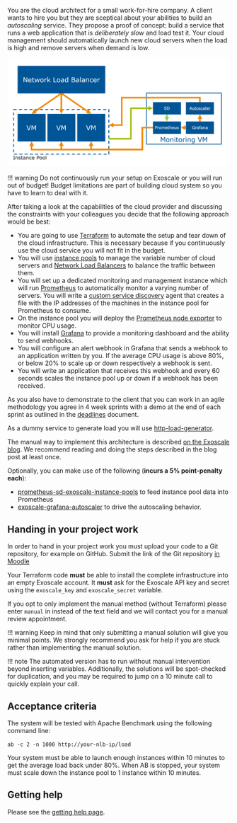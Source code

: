 You are the cloud architect for a small work-for-hire company. A client wants to hire you but they are sceptical about your abilities to build an *autoscaling* service. They propose a proof of concept: build a service that runs a web application that is *deliberately slow* and load test it. Your cloud management should automatically launch new cloud servers when the load is high and remove servers when demand is low.

![](projectwork.png)

!!! warning
    Do not continuously run your setup on Exoscale or you will run out of budget! Budget limitations are part of building cloud system so you have to learn to deal with it.

After taking a look at the capabilities of the cloud provider and discussing the constraints with your colleagues you decide that the following approach would be best:

- You are going to use [Terraform](https://terraform.io) to automate the setup and tear down of the cloud infrastructure. This is necessary because if you continuously use the cloud service you will not fit in the budget.
- You will use [instance pools](https://community.exoscale.com/documentation/compute/instance-pools/) to manage the variable number of cloud servers and [Network Load Balancers](https://www.exoscale.com/syslog/network-load-balancer-release/) to balance the traffic between them.
- You will set up a dedicated monitoring and management instance which will run [Prometheus](https://prometheus.io/) to automatically monitor a varying number of servers. You will write a
  [custom service discovery](https://prometheus.io/blog/2015/06/01/advanced-service-discovery/#custom-service-discovery) agent that creates a file with the IP addresses of the machines in the instance pool for Prometheus to consume.
- On the instance pool you will deploy the [Prometheus node exporter](https://github.com/prometheus/node_exporter) to monitor CPU usage.
- You will install [Grafana](https://grafana.com/) to provide a monitoring dashboard and the ability to send webhooks.
- You will configure an alert webhook in Grafana that sends a webhook to an application written by you. If the average CPU usage is above 80%, or below 20% to scale up or down respectively a webhook is sent.
- You will write an application that receives this webhook and every 60 seconds scales the instance pool up or down if a webhook has been received.

As you also have to demonstrate to the client that you can work in an agile methodology you agree in 4 week sprints with a demo at the end of each sprint as outlined in the [deadlines](/deadlines) document.
 
As a dummy service to generate load you will use [http-load-generator](https://github.com/FH-Cloud-Computing/http-load-generator).

The manual way to implement this architecture is described [on the Exoscale blog](https://www.exoscale.com/syslog/autoscaling-with-grafana-and-prometheus/). We recommend reading and doing the steps described in the blog post at least once.

Optionally, you can make use of the following (**incurs a 5% point-penalty each**):

- [prometheus-sd-exoscale-instance-pools](https://github.com/FH-Cloud-Computing/prometheus-sd-exoscale-instance-pools) to feed instance pool data into Prometheus
- [exoscale-grafana-autoscaler](https://github.com/FH-Cloud-Computing/exoscale-grafana-autoscaler) to drive the autoscaling behavior.

## Handing in your project work

In order to hand in your project work you must upload your code to a Git repository, for example on GitHub. Submit the link of the Git repository [in Moodle](https://moodle.fh-campuswien.ac.at/course/view.php?id=14657)

Your Terraform code **must** be able to install the complete infrastructure into an empty Exoscale account. It **must** ask for the Exoscale API key and secret using the `exoscale_key` and `exoscale_secret` variable.

If you opt to only implement the manual method (without Terraform) please enter `manual` in instead of the text field and we will contact you for a manual review appointment.

!!! warning
    Keep in mind that only submitting a manual solution will give you minimal points. We strongly recommend you ask for help if you are stuck rather than implementing the manual solution.

!!! note
    The automated version has to run without manual intervention beyond inserting variables. Additionally, the solutions will be spot-checked for duplication, and you may be required to jump on a 10 minute call to quickly explain your call.

## Acceptance criteria

The system will be tested with Apache Benchmark using the following command line:

```
ab -c 2 -n 1000 http://your-nlb-ip/load
```

Your system must be able to launch enough instances within 10 minutes to get the average load back under 80%. When AB is stopped, your system must scale down the instance pool to 1 instance within 10 minutes.

## Getting help

Please see the [getting help page](../help/).